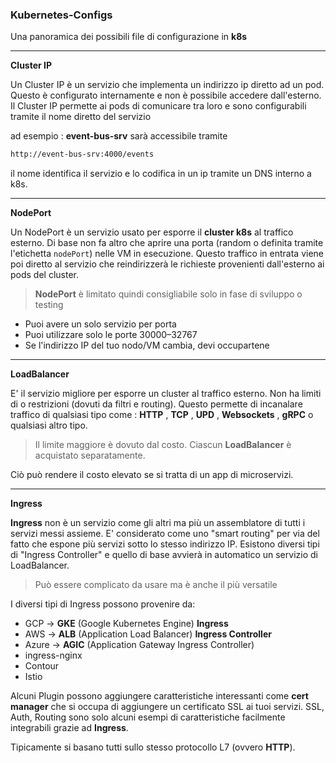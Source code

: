 ### Kubernetes-Configs

Una panoramica dei possibili file di configurazione in **k8s**

---
**Cluster IP**

Un Cluster IP è un servizio che implementa un indirizzo ip diretto ad un pod.
Questo è configurato internamente e non è possibile accedere dall'esterno.
Il Cluster IP permette ai pods di comunicare tra loro e sono configurabili tramite il nome
diretto del servizio 

ad esempio :
**event-bus-srv** sarà accessibile tramite

```sh
http://event-bus-srv:4000/events
```
il nome identifica il servizio e lo codifica in un ip tramite un DNS interno a k8s.

---
**NodePort**

Un NodePort è un servizio usato per esporre il **cluster k8s** al traffico esterno.
Di base non fa altro che aprire una porta (random o definita tramite l'etichetta `nodePort`) nelle VM in esecuzione.
Questo traffico in entrata viene poi diretto al servizio che reindirizzerà le richieste provenienti dall'esterno ai pods del cluster.
> **NodePort** è limitato quindi consigliabile solo in fase di sviluppo o testing

* Puoi avere un solo servizio per porta
* Puoi utilizzare solo le porte 30000–32767
* Se l'indirizzo IP del tuo nodo/VM cambia, devi occupartene

---
**LoadBalancer**

E' il servizio migliore per esporre un cluster al traffico esterno.
Non ha limiti di o restrizioni (dovuti da filtri e routing).
Questo permette di incanalare traffico di qualsiasi tipo come : **HTTP** , **TCP** , **UPD** , **Websockets** , **gRPC** o qualsiasi altro tipo.
> Il limite maggiore è dovuto dal costo. Ciascun **LoadBalancer** è acquistato separatamente.

Ciò può rendere il costo elevato se si tratta di un app di microservizi.

---
**Ingress**

**Ingress** non è un servizio come gli altri ma più un assemblatore di tutti i servizi messi assieme.
E' considerato come uno "smart routing" per via del fatto che espone più servizi sotto lo stesso indirizzo IP.
Esistono diversi tipi di "Ingress Controller" e quello di base avvierà in automatico un servizio di LoadBalancer.
> Può essere complicato da usare ma è anche il più versatile

I diversi tipi di Ingress possono provenire da:
* GCP →  **GKE** (Google Kubernetes Engine) **Ingress**
* AWS → **ALB** (Application Load Balancer) **Ingress Controller**
* Azure → **AGIC** (Application Gateway Ingress Controller)
* ingress-nginx 
* Contour
* Istio

Alcuni Plugin possono aggiungere caratteristiche interessanti come **cert manager** che si occupa di aggiungere un certificato SSL ai tuoi servizi.
SSL, Auth, Routing sono solo alcuni esempi di caratteristiche facilmente integrabili grazie ad **Ingress**.

Tipicamente si basano tutti sullo stesso protocollo L7 (ovvero **HTTP**).
